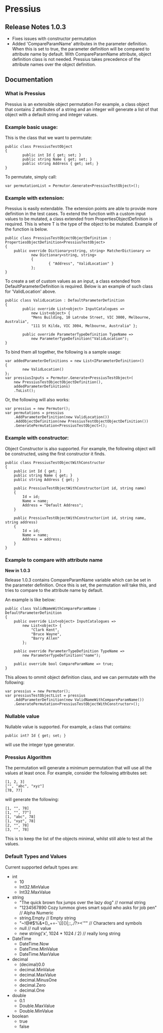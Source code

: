 # Pressius

## Release Notes 1.0.3
- Fixes issues with constructor permutation
- Added 'CompareParamName' attributes in the parameter definition. When this is set to true, the parameter definition will be compared to attribute name by default. With CompareParamName attribute, object definition class is not needed. Pressius takes precedence of the attribute names over the object definition.

## Documentation

### What is Pressius

Pressius is an extensible object permutation
For example, a class object that contains 2 attributes of a string and an integer
will generate a list of that object with a default string and integer values.

### Example basic usage:

This is the class that we want to permutate:

	public class PressiusTestObject
	{
			public int Id { get; set; }
			public string Name { get; set; }
			public string Address { get; set; }
	}

To permutate, simply call:

	var permutationList = Permutor.Generate<PressiusTestObject>();

### Example with extension:
	
Pressius is easily extendable. The extension points are able to provide more definition in the test cases.
To extend the function with a custom input values to be mutated, a class extended from PropertiesObjectDefinition<T> is required.
This is where T is the type of the object to be mutated. Example of the function is below.

	public class PressiusTestObjectObjectDefinition : PropertiesObjectDefinition<PressiusTestObject>
	{
  		public override Dictionary<string, string> MatcherDictionary =>
        		new Dictionary<string, string>
        		{
            			{ "Address", "ValidLocation" }
        		};
	}

To create a set of custom values as an input, a class extended from DefaultParameterDefinition is required.
Below is an example of such class for 'ValidLocation' above.

	public class ValidLocation : DefaultParameterDefinition
	{
    		public override List<object> InputCatalogues =>
        		new List<object> {
           		"Mens Building, 10 Latrobe Street, VIC 3000, Melbourne, Australia",
           		"111 St Kilda, VIC 3004, Melbourne, Australia" };

    		public override ParameterTypeDefinition TypeName =>
        		new ParameterTypeDefinition("ValidLocation");
	}

To bind them all together, the following is a sample usage:
	
	var addedParameterDefinitions = new List<IParameterDefinition>()
	{
    		new ValidLocation()
	};
	var pressiusInputs = Permutor.Generate<PressiusTestObject>(
		new PressiusTestObjectObjectDefinition(),
		addedParameterDefinitions)
		.ToList();
	
Or, the following will also works:

	var pressius = new Permutor();
	var permutations = pressius
   		.AddParameterDefinition(new ValidLocation())
   		.AddObjectDefinition(new PressiusTestObjectObjectDefinition())
   		.GeneratePermutation<PressiusTestObject>();
		
### Example with constructor:		

Object Constructor is also supported.
For example, the following object will be constructed, using the first constructor it finds.

	public class PressiusTestObjectWithConstructor
	{
		public int Id { get; }
		public string Name { get; }
		public string Address { get; }

		public PressiusTestObjectWithConstructor(int id, string name)
		{
			Id = id;
			Name = name;
			Address = "Default Address";
		}

		public PressiusTestObjectWithConstructor(int id, string name, string address)
		{
			Id = id;
			Name = name;
			Address = address;
		}
	}

### Example to compare with attribute name

**New in 1.0.3**

Release 1.0.3 contains CompareParamName variable which can be set in the parameter definition.
Once this is set, the permutation will take this, and tries to compare to the attribute name by default.

An example is like below:

    public class ValidNameWithCompareParamName : DefaultParameterDefinition
    {
        public override List<object> InputCatalogues =>
            new List<object> {
                "Clark Kent",
                "Bruce Wayne",
                "Barry Allen"
            };

        public override ParameterTypeDefinition TypeName =>
            new ParameterTypeDefinition("name");

        public override bool CompareParamName => true;
    }
	
This allows to ommit object definition class, and we can permutate with the following:

	var pressius = new Permutor();
	var pressiusTestObjectList = pressius
		.AddParameterDefinition(new ValidNameWithCompareParamName())
		.GeneratePermutation<PressiusTestObjectWithConstructor>();	
	
### Nullable value
	
Nullable value is supported. For example, a class that contains:

	public int? Id { get; set; }

will use the integer type generator.

### Pressius Algorithm

The permutation will generate a minimum permutation that will use all the values at least once.
For example, consider the following attributes set:

	[1, 2, 3]
	["", "abc", "xyz"]
	[78, 77]

will generate the following:

	[1, "", 78]
	[1, "", 77"]
	[1, "abc", 78]
	[1, "xyz", 78]
	[2, "", 78]
	[3, "", 78]

This is to keep the list of the objects minimal, whilst still able to test all the values.

### Default Types and Values

Current supported default types are:

* int 
  - 10 
  - Int32.MinValue
  - Int32.MaxValue
* string 
  - "The quick brown fox jumps over the lazy dog" // normal string
  - "1234567890 Cozy lummox gives smart squid who asks for job pen" // Alpha Numeric
  - string.Empty // Empty string
  - "~!@#$%&*()_+=-`\\][{}|;:,./?><'\"" // Characters and symbols
  - null // null value
  - new string('x', 1024 * 1024 / 2) // really long string
* DateTime
  - DateTime.Now
  - DateTime.MinValue
  - DateTime.MaxValue
* decimal
  - (decimal)0.0
  - decimal.MinValue
  - decimal.MaxValue
  - decimal.MinusOne
  - decimal.Zero
  - decimal.One
* double
  - 0.1
  - Double.MaxValue
  - Double.MinValue
* boolean
  - true
  - false
